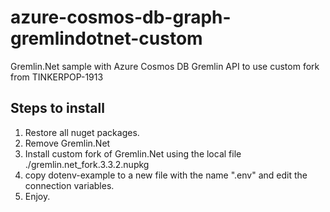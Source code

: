 # azure-cosmos-db-graph-gremlindotnet-custom
Gremlin.Net sample with Azure Cosmos DB Gremlin API to use custom fork from TINKERPOP-1913

## Steps to install
1. Restore all nuget packages.
2. Remove Gremlin.Net
3. Install custom fork of Gremlin.Net using the local file ./gremlin.net_fork.3.3.2.nupkg
4. copy dotenv-example to a new file with the name ".env" and edit the connection variables.
5. Enjoy.
